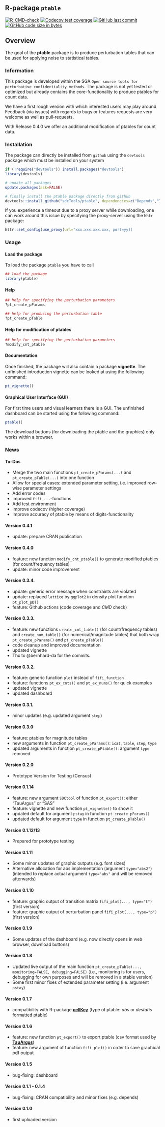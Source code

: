 <!-- README.md is generated from README.Rmd. Please edit that file -->

## R-package `ptable`

<!-- badges: start -->

[![R-CMD-check](https://github.com/tenderle/ptable/workflows/R-CMD-check/badge.svg)](https://github.com/tenderle/ptable/actions)
[![Codecov test
coverage](https://codecov.io/gh/tenderle/ptable/branch/master/graph/badge.svg)](https://codecov.io/gh/tenderle/ptable?branch=master)
[![GitHub last
commit](https://img.shields.io/github/last-commit/tenderle/ptable.svg?logo=github)](https://github.com/tenderle/ptable/commits/master)
[![GitHub code size in
bytes](https://img.shields.io/github/languages/code-size/tenderle/ptable.svg?logo=github)](https://github.com/tenderle/ptable)
<!-- badges: end -->

## Overview

The goal of the **ptable** package is to produce perturbation tables
that can be used for applying noise to statistical tables.

### Information

This package is developed within the SGA
`Open source tools for perturbative confidentiality methods`. The
package is not yet tested or optimized but already contains the
core-functionality to produce ptables for count data.

We have a first rough version with which interested users may play
around. Feedback (via issues) with regards to bugs or features requests
are very welcome as well as pull-requests.

With Release 0.4.0 we offer an additional modification of ptables for
count data.

### Installation

The package can directly be installed from `github` using the `devtools`
package which must be installed on your system

``` r
if (!require("devtools")) install.packages("devtools")
library(devtools)

# update all packages
update.packages(ask=FALSE)

# finally install the ptable package directly from github
devtools::install_github("sdcTools/ptable", dependencies=c("Depends","Imports"), force=TRUE, build_opts="--build-vignettes")
```

If you experience a timeout due to a proxy server while downloading, one
can work around this issue by specifying the proxy-server using the
`hhtr` package:

``` r
httr::set_config(use_proxy(url="xxx.xxx.xxx.xxx, port=yy))
```

### Usage

#### Load the package

To load the package `ptable` you have to call

``` r
## load the package
library(ptable)
```

#### Help

``` r
## help for specifying the perturbation parameters
?pt_create_pParams

## help for producing the perturbation table
?pt_create_pTable
```

#### Help for modification of ptables

``` r
## help for specifying the perturbation parameters
?modify_cnt_ptable
```

#### Documentation

Once finished, the package will also contain a package **vignette**. The
unfinished introduction vignette can be looked at using the following
command:

``` r
pt_vignette()
```

#### Graphical User Interface (GUI)

For first time users and visual learners there is a GUI. The unfinished
dashboard can be started using the following command:

``` r
ptable()
```

The download buttons (for downloading the ptable and the graphics) only
works within a browser.

### News

#### To-Dos

-   Merge the two main functions `pt_create_pParams(...)` and
    `pt_create_pTable(...)` into one function
-   Allow for special cases: extended parameter setting, i.e. improved
    row-wise parameter settings
-   Add error codes
-   Improved `fifi_...`-functions
-   Add test environment
-   Improve codecov (higher coverage)
-   Improve accuracy of ptable by means of digits-functionality

#### Version 0.4.1

-   update: prepare CRAN publication

#### Version 0.4.0

-   feature: new function `modify_cnt_ptable()` to generate modified
    ptables (for count/frequency tables)
-   update: minor code improvement

#### Version 0.3.4.

-   update: generic error message when constraints are violated
-   update: replaced `lattice` by `ggplot2` in density plot function
    `pt_plot_pD()`
-   feature: Github actions (code coverage and *CMD* check)

#### Version 0.3.3.

-   feature: new functions `create_cnt_table()` (for count/frequency
    tables) and `create_num_table()` (for numerical/magnitude tables)
    that both wrap `pt_create_pParams()` and `pt_create_pTable()`
-   code cleanup and improved documentation
-   updated vignette
-   Thx to @bernhard-da for the commits.

#### Version 0.3.2.

-   feature: generic function `plot` instead of `fifi_function`
-   feature: functions `pt_ex_cnts()` and `pt_ex_nums()` for quick
    examples
-   updated vignette
-   updated dashboard

#### Version 0.3.1.

-   minor updates (e.g. updated argument `step`)

#### Version 0.3.0

-   feature: ptables for magnitude tables
-   new arguments in function `pt_create_pParams()`: `icat`, `table`,
    `step`, `type`
-   updated arguments in function `pt_create_pPtable()`: argument `type`
    removed

#### Version 0.2.0

-   Prototype Version for Testing (Census)

#### Version 0.1.14

-   feature: new argument `SDCtool` of function `pt_export()`: either
    “TauArgus” or “SAS”
-   feature: vignette and new function `pt_vignette()` to show it
-   updated default for argument `pstay` in function
    `pt_create_pParams()`
-   updated default for argument `type` in function `pt_create_pTable()`

#### Version 0.1.12/13

-   Prepared for prototype testing

#### Version 0.1.11

-   Some minor updates of graphic outputs (e.g. font sizes)
-   Alternative allocation for abs implementation (argument
    `type="abs2"`) (intended to replace actual argument `type="abs"` and
    will be removed afterwards)

#### Version 0.1.10

-   feature: graphic output of transition matrix
    `fifi_plot(..., type="t")` (first version)
-   feature: graphic output of perturbation panel
    `fifi_plot(..., type="p")` (first version)

#### Version 0.1.9

-   Some updates of the dashboard (e.g. now directly opens in web
    browser, download buttons)

#### Version 0.1.8

-   Updated live output of the main function
    `pt_create_pTable(..., monitoring=FALSE, debugging=FALSE)` (i.e.,
    monitoring is for users, debugging for own purposes and will be
    removed in a stable version)  
-   Some first minor fixes of extended parameter setting (i.e. argument
    `pstay`)

#### Version 0.1.7

-   compatibility with R-package
    [**cellKey**](https://github.com/sdcTools/cellKey) (type of ptable:
    *abs* or *destatis* formatted ptable)

#### Version 0.1.6

-   feature: new function `pt_export()` to export ptable (csv format
    used by [**TauArgus**](https://github.com/sdcTools/tauargus))
-   feature: new argument of function `fifi_plot()` in order to save
    graphical pdf output

#### Version 0.1.5

-   bug-fixing: dashboard

#### Version 0.1.1 - 0.1.4

-   bug-fixing: CRAN compatibility and minor fixes (e.g. depends)

#### Version 0.1.0

-   first uploaded version
